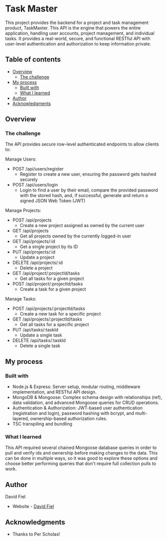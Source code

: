 # Task Master

This project provides the backend for a project and task management product, TaskMaster. This API is the engine that powers the entire application, handling user accounts, project management, and individual tasks. It provides a real-world, secure, and functional RESTful API with user-level authentication and authorization to keep information private.

## Table of contents

- [Overview](#overview)
  - [The challenge](#the-challenge)
- [My process](#my-process)
  - [Built with](#built-with)
  - [What I learned](#what-i-learned)
- [Author](#author)
- [Acknowledgments](#acknowledgments)

## Overview

### The challenge

The API provides secure row-level authenticated endpoints to allow clients to:

Manage Users:

- POST /api/users/register
  - Register to create a new user, ensuring the password gets hashed securely
- POST /api/users/login
  - Login to find a user by their email, compare the provided password with the stored hash, and, if successful, generate and return a signed JSON Web Token (JWT)

Manage Projects:

- POST /api/projects
  - Create a new project assigned as owned by the current user
- GET /api/projects
  - Get all projects owned by the currently logged-in user
- GET /api/projects/:id
  - Get a single project by its ID
- PUT /api/projects/:id
  - Update a project
- DELETE /api/projects/:id
  - Delete a project
- GET /api/project/:projectId/tasks
  - Get all tasks for a given project
- POST /api/project/:projectId/tasks
  - Create a task for a given project

Manage Tasks:

- POST /api/projects/:projectId/tasks
  - Create a new task for a specific project
- GET /api/projects/:projectId/tasks
  - Get all tasks for a specific project
- PUT /api/tasks/:taskId
  - Update a single task
- DELETE /api/tasks/:taskId
  - Delete a single task

## My process

### Built with

- Node.js & Express: Server setup, modular routing, middleware implementation, and RESTful API design.
- MongoDB & Mongoose: Complex schema design with relationships (ref), data validation, and advanced Mongoose queries for CRUD operations.
- Authentication & Authorization: JWT-based user authentication (registration and login), password hashing with bcrypt, and multi-layered, ownership-based authorization rules.
- TSC transpiling and bundling

### What I learned

This API required several chained Mongoose database queries in order to pull and verify ids and ownership before making changes to the data. This can be done in multiple ways, so it was good to explore these options and choose better performing queries that don't require full collection pulls to work.

## Author

David Fiel

- Website - [David Fiel](https://fiel.us)

## Acknowledgments

- Thanks to Per Scholas!
